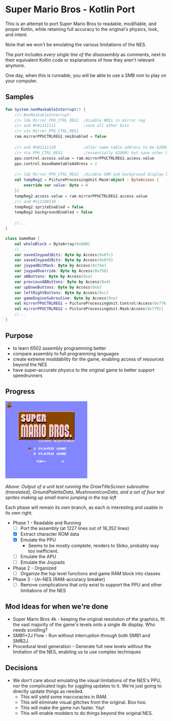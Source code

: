 # Super Mario Bros - Kotlin Port

This is an attempt to port Super Mario Bros to readable, modifiable, and proper Kotlin, while retaining full accuracy to the original's physics, look, and intent.

Note that we won't be emulating the various limitations of the NES.

The port includes *every single line of the disassembly* as comments, next to their equivalent Kotlin code or explanations of how they aren't relevant anymore.

One day, when this is runnable, you will be able to use a SMB rom to play on your computer.

## Samples

```kotlin
fun System.nonMaskableInterrupt() {
    //> NonMaskableInterrupt:
    //> lda Mirror_PPU_CTRL_REG1  ;disable NMIs in mirror reg
    //> and #%01111111            ;save all other bits
    //> sta Mirror_PPU_CTRL_REG1
    ram.mirrorPPUCTRLREG1.nmiEnabled = false

    //> and #%01111110            ;alter name table address to be $2800
    //> sta PPU_CTRL_REG1         ;(essentially $2000) but save other bits
    ppu.control.access.value = ram.mirrorPPUCTRLREG1.access.value
    ppu.control.baseNametableAddress = 2

    //> lda Mirror_PPU_CTRL_REG2  ;disable OAM and background display by default
    val tempReg2 = PictureProcessingUnit.Mask(object : ByteAccess {
        override var value: Byte = 0
    })
    tempReg2.access.value = ram.mirrorPPUCTRLREG2.access.value
    //> and #%11100110
    tempReg2.spriteEnabled = false
    tempReg2.backgroundEnabled = false
    
    //...
}
```

```kotlin
class GameRam {
    val wholeBlock = ByteArray(0x800)
    //...
    var savedJoypad1Bits: Byte by Access(0x6fc)
    var savedJoypad2Bits: Byte by Access(0x6fd)
    var joypadBitMask: Byte by Access(0x74a)
    var joypadOverride: Byte by Access(0x758)
    var aBButtons: Byte by Access(0xa)
    var previousABButtons: Byte by Access(0xd)
    var upDownButtons: Byte by Access(0xb)
    var leftRightButtons: Byte by Access(0xc)
    var gameEngineSubroutine: Byte by Access(0xe)
    val mirrorPPUCTRLREG1 = PictureProcessingUnit.Control(Access(0x778))
    val mirrorPPUCTRLREG2 = PictureProcessingUnit.Mask(Access(0x779))
    //...
}
```

## Purpose

- to learn 6502 assembly programming better 
- compare assembly to full programming languages
- create extreme moddability for the game, enabling access of resources beyond the NES
- have super-accurate physics to the original game to better support speedrunners

## Progress

![Title](title.png)

*Above: Output of a unit test running the DrawTitleScreen subroutine (translated), GroundPaletteData, MushroomIconData, and a set of four test sprites making up small mario jumping in the top left*

Each phase will remain its own branch, as each is interesting and usable in its own right.

- Phase 1 - Readable and Running
  - [ ] Port the assembly (at 1227 lines out of 16,352 lines)
  - [X] Extract character ROM data
  - [X] Emulate the PPU
    - Seems to be mostly complete, renders to Skiko, probably way too inefficient.
  - [ ] Emulate the APU
  - [ ] Emulate the Joypads
- Phase 2 - Organized
  - [ ] Organize the top level functions and game RAM block into classes
- Phase 3 - Un-NES (RAM-accuracy breaker)
  - [ ] Remove complications that only exist to support the PPU and other limitations of the NES

## Mod Ideas for when we're done

- Super Mario Bros 4k - keeping the original resolution of the graphics, fit the vast majority of the game's levels onto a single 4k display.  Who needs scrolling?
- SMB1+2J Flow - Run without interruption through both SMB1 and SMB2J.
- Procedural level generation - Generate full new levels without the limitation of the NES, enabling us to use complex techniques

## Decisions

- We don't care about emulating the visual limitations of the NES's PPU, nor the complicated logic for juggling updates to it.  We're just going to directly update things as needed.
  - This will yield some inaccuracies in RAM.
  - This will eliminate visual glitches from the original.  Boo hoo.
  - This will make the game run faster.  Yay!
  - This will enable modders to do things beyond the original NES.